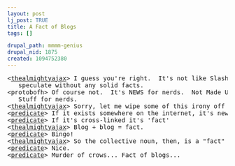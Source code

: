 ```yaml
--- 
layout: post
lj_post: TRUE
title: A Fact of Blogs
tags: []

drupal_path: mmmm-genius
drupal_nid: 1875
created: 1094752380
---
```

<pre>&lt;<a href="http://thealmightyajax.livejournal.com">thealmightyajax</a>&gt; I guess you're right.  It's not like Slashdot to
   speculate without any solid facts.
&lt;protobofh&gt; Of course not.  It's NEWS for nerds.  Not Made Up
   Stuff for nerds.
&lt;<a href="http://thealmightyajax.livejournal.com">thealmightyajax</a>&gt; Sorry, let me wipe some of this irony off my chin.
&lt;<a href="http://predicate.livejournal.com">predicate</a>&gt; If it exists somewhere on the internet, it's news. 
&lt;<a href="http://predicate.livejournal.com">predicate</a>&gt; If it's cross-linked it's 'fact' 
&lt;<a href="http://thealmightyajax.livejournal.com">thealmightyajax</a>&gt; Blog + blog = fact.
&lt;<a href="http://predicate.livejournal.com">predicate</a>&gt; Bingo! 
&lt;<a href="http://thealmightyajax.livejournal.com">thealmightyajax</a>&gt; So the collective noun, then, is a "fact" of blogs.
&lt;<a href="http://predicate.livejournal.com">predicate</a>&gt; Nice. 
&lt;<a href="http://predicate.livejournal.com">predicate</a>&gt; Murder of crows... Fact of blogs...</pre>
